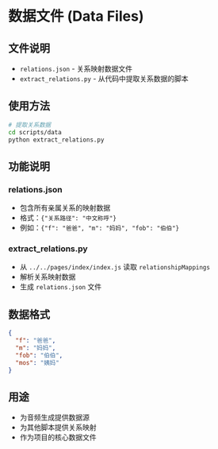 # 数据文件 (Data Files)

## 文件说明

- `relations.json` - 关系映射数据文件
- `extract_relations.py` - 从代码中提取关系数据的脚本

## 使用方法

```bash
# 提取关系数据
cd scripts/data
python extract_relations.py
```

## 功能说明

### relations.json

- 包含所有亲属关系的映射数据
- 格式：`{"关系路径": "中文称呼"}`
- 例如：`{"f": "爸爸", "m": "妈妈", "fob": "伯伯"}`

### extract_relations.py

- 从 `../../pages/index/index.js` 读取 `relationshipMappings`
- 解析关系映射数据
- 生成 `relations.json` 文件

## 数据格式

```json
{
  "f": "爸爸",
  "m": "妈妈",
  "fob": "伯伯",
  "mos": "姨妈"
}
```

## 用途

- 为音频生成提供数据源
- 为其他脚本提供关系映射
- 作为项目的核心数据文件

